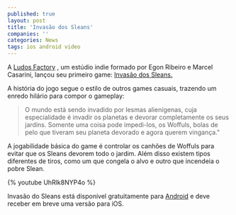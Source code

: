 ```yaml
---
published: true
layout: post
title: 'Invasão dos Sleans'
companies: ''
categories: News
tags: ios android video
---
```


 
A <a href="http://www.ludosfactory.com.br/" target="_blank">Ludos Factory</a>
, um estúdio indie formado por Egon Ribeiro e Marcel Casarini, lançou seu primeiro game: <a href="https://play.google.com/store/apps/details?id=com.LudoFactory.Sleans&hl=pt_BR" target="_blank">Invasão dos Sleans.</a>

 

 
A história do jogo segue o estilo de outros games casuais, trazendo um enredo hilário para compor o gameplay:
> O mundo está sendo invadido por lesmas alienígenas, cuja especialidade é invadir os planetas e devorar completamente os seus jardins. Somente uma coisa pode impedi-los, os Woffuls, bolas de pelo que tiveram seu planeta devorado e agora querem vingança."
 

 
A jogabilidade básica do game é controlar os canhões de Woffuls para evitar que os Sleans devorem todo o jardim. Além disso existem tipos diferentes de tiros, como um que congela o alvo e outro que incendeia o pobre Slean.
 
{% youtube UhRlk8NYP4o %}
 
Invasão do Sleans está disponível gratuitamente para <a href="https://play.google.com/store/apps/details?id=com.LudoFactory.Sleans&hl=pt_BR" target="_blank">Android</a>
 e deve receber em breve uma versão para iOS.
 
